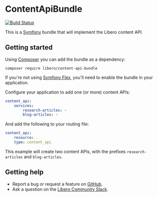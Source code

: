 ContentApiBundle
================

[![Build Status](https://travis-ci.com/libero/content-api-bundle.svg?branch=master)](https://travis-ci.com/libero/content-api-bundle)

This is a [Symfony](https://symfony.com/) bundle that will implement the Libero content API.

Getting started
---------------

Using [Composer](https://getcomposer.org/) you can add the bundle as a dependency:

```
composer require libero/content-api-bundle
```

If you're not using [Symfony Flex](https://symfony.com/doc/current/setup/flex.html), you'll need to enable the bundle in your application.

Configure your application to add one (or more) content APIs:

```yaml
content_api:
    services:
        research-articles: ~
        blog-articles: ~
```

And add the following to your routing file:

```yaml
content_api:
    resource: .
    type: content_api
```

This example will create two content APIs, with the prefixes `research-articles` and `blog-articles`.

Getting help
------------

-  Report a bug or request a feature on [GitHub](https://github.com/libero/libero/issues/new/choose).
-  Ask a question on the [Libero Community Slack](https://libero-community.slack.com/).
